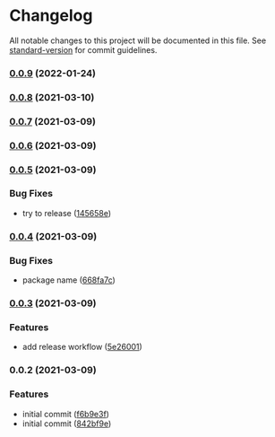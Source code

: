 # Changelog

All notable changes to this project will be documented in this file. See [standard-version](https://github.com/conventional-changelog/standard-version) for commit guidelines.

### [0.0.9](https://github.com/rogerchi/cdk-s3-bucketreplication/compare/v0.0.8...v0.0.9) (2022-01-24)

### [0.0.8](https://github.com/rogerchi/cdk-s3-bucketreplication/compare/v0.0.7...v0.0.8) (2021-03-10)

### [0.0.7](https://github.com/rogerchi/cdk-s3-bucketreplication/compare/v0.0.6...v0.0.7) (2021-03-09)

### [0.0.6](https://github.com/rogerchi/cdk-s3-bucketreplication/compare/v0.0.5...v0.0.6) (2021-03-09)

### [0.0.5](https://github.com/rogerchi/cdk-s3-bucketreplication/compare/v0.0.4...v0.0.5) (2021-03-09)


### Bug Fixes

* try to release ([145658e](https://github.com/rogerchi/cdk-s3-bucketreplication/commit/145658ed209ee3bd0df70e85933353726fec1b13))

### [0.0.4](https://github.com/rogerchi/cdk-s3-bucketreplication/compare/v0.0.3...v0.0.4) (2021-03-09)


### Bug Fixes

* package name ([668fa7c](https://github.com/rogerchi/cdk-s3-bucketreplication/commit/668fa7cb4fed903ef55832f5adbdd34a6fca5ad3))

### [0.0.3](https://github.com/rogerchi/cdk-s3-bucketreplication/compare/v0.0.2...v0.0.3) (2021-03-09)


### Features

* add release workflow ([5e26001](https://github.com/rogerchi/cdk-s3-bucketreplication/commit/5e26001cb1af907c19f8c7cd9427628ca8607c4d))

### 0.0.2 (2021-03-09)


### Features

* initial commit ([f6b9e3f](https://github.com/rogerchi/cdk-s3-bucketreplication/commit/f6b9e3fcea48e589ead9034fd2e8cbff5a425764))
* initial commit ([842bf9e](https://github.com/rogerchi/cdk-s3-bucketreplication/commit/842bf9e71597d10dcf8c7766437be8e0c0e362f5))
